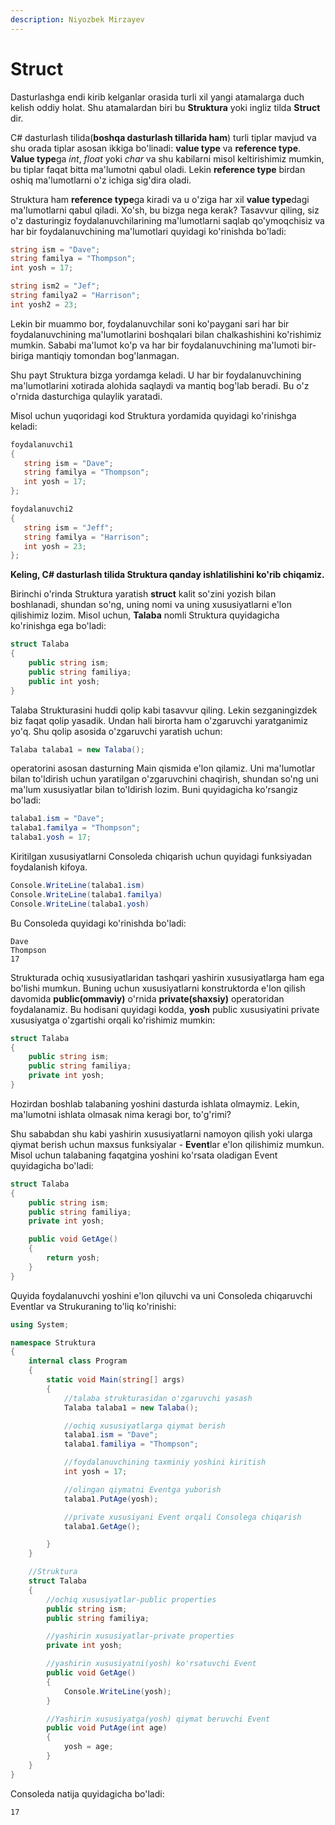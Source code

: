 ```yaml
---
description: Niyozbek Mirzayev
---
```

# Struct

Dasturlashga endi kirib kelganlar orasida turli xil yangi atamalarga duch kelish oddiy holat. Shu atamalardan biri bu **Struktura** yoki ingliz tilda **Struct** dir.

C# dasturlash tilida(**boshqa dasturlash tillarida ham**) turli tiplar mavjud va shu orada tiplar asosan ikkiga bo'linadi: **value type** va **reference type**. **Value type**ga *int*, *float* yoki *char* va shu kabilarni misol keltirishimiz mumkin, bu tiplar faqat bitta ma'lumotni qabul oladi. Lekin **reference type**  birdan oshiq ma'lumotlarni o'z ichiga sig'dira oladi.

Struktura ham **reference type**ga kiradi va u o'ziga har xil **value type**dagi ma'lumotlarni qabul qiladi. Xo'sh, bu bizga nega kerak? Tasavvur qiling, siz o'z dasturingiz foydalanuvchilarining ma'lumotlarni saqlab qo'ymoqchisiz va har bir foydalanuvchining ma'lumotlari quyidagi ko'rinishda bo'ladi:

```csharp
string ism = "Dave";
string familya = "Thompson";
int yosh = 17;

string ism2 = "Jef";
string familya2 = "Harrison";
int yosh2 = 23;
```

Lekin bir muammo bor, foydalanuvchilar soni ko'paygani sari har bir foydalanuvchining ma'lumotlarini boshqalari bilan chalkashishini ko'rishimiz mumkin. Sababi ma'lumot ko'p va har bir foydalanuvchining ma'lumoti bir-biriga mantiqiy tomondan bog'lanmagan.

Shu payt Struktura bizga yordamga keladi. U har bir foydalanuvchining ma'lumotlarini xotirada alohida saqlaydi va mantiq bog'lab beradi. Bu o'z o'rnida dasturchiga qulaylik yaratadi. 

Misol uchun yuqoridagi kod Struktura yordamida quyidagi ko'rinishga keladi:

```csharp
foydalanuvchi1
{
   string ism = "Dave";
   string familya = "Thompson";
   int yosh = 17;
};

foydalanuvchi2
{
   string ism = "Jeff";
   string familya = "Harrison";
   int yosh = 23;
};
```

**Keling, C# dasturlash tilida Struktura qanday ishlatilishini ko'rib chiqamiz.**

Birinchi o'rinda Struktura yaratish **struct** kalit so'zini yozish bilan boshlanadi, shundan so'ng, uning nomi va uning xususiyatlarni e'lon qilishimiz lozim. Misol uchun, **Talaba** nomli Struktura quyidagicha ko'rinishga ega bo'ladi:

```csharp
struct Talaba
{
    public string ism;
    public string familiya;
    public int yosh;
}
```

Talaba Strukturasini huddi qolip kabi tasavvur qiling. Lekin sezganingizdek biz faqat qolip yasadik. Undan hali birorta ham o'zgaruvchi yaratganimiz yo'q. Shu qolip asosida o'zgaruvchi yaratish uchun:

```csharp
Talaba talaba1 = new Talaba();
```
operatorini asosan dasturning Main qismida e'lon qilamiz. Uni ma'lumotlar bilan to'ldirish uchun yaratilgan o'zgaruvchini chaqirish, shundan so'ng uni ma'lum xususiyatlar bilan to'ldirish lozim.
Buni quyidagicha ko'rsangiz bo'ladi:
```csharp
talaba1.ism = "Dave";
talaba1.familya = "Thompson";
talaba1.yosh = 17;
```

Kiritilgan xususiyatlarni Consoleda chiqarish uchun quyidagi funksiyadan foydalanish kifoya.

```csharp
Console.WriteLine(talaba1.ism)
Console.WriteLine(talaba1.familya)
Console.WriteLine(talaba1.yosh)
```

Bu Consoleda quyidagi ko'rinishda bo'ladi:

```
Dave
Thompson
17

```

Strukturada ochiq xususiyatlaridan tashqari yashirin xususiyatlarga ham ega bo'lishi mumkun. Buning uchun xususiyatlarni konstruktorda e'lon qilish davomida **public(ommaviy)** o'rnida **private(shaxsiy)** operatoridan foydalanamiz.
Bu hodisani quyidagi kodda, **yosh** public xususiyatini private xususiyatga o'zgartishi orqali ko'rishimiz mumkin:
```csharp
struct Talaba
{
    public string ism;
    public string familiya;
    private int yosh;
}
```

Hozirdan boshlab talabaning yoshini dasturda ishlata olmaymiz. Lekin, ma'lumotni ishlata olmasak nima keragi bor, to'g'rimi?

Shu sababdan shu kabi yashirin xususiyatlarni namoyon qilish yoki ularga qiymat berish uchun maxsus funksiyalar - **Event**lar e'lon qilishimiz mumkun. Misol uchun talabaning faqatgina yoshini ko'rsata oladigan Event quyidagicha bo'ladi: 

```csharp
struct Talaba
{
	public string ism;
	public string familiya;
	private int yosh;

	public void GetAge()
	{
		return yosh;
	}
}

```

Quyida foydalanuvchi yoshini e'lon qiluvchi va uni Consoleda chiqaruvchi Eventlar va Strukuraning to'liq ko'rinishi:

```csharp
using System;

namespace Struktura
{
	internal class Program
	{
		static void Main(string[] args)
		{
			//talaba strukturasidan o'zgaruvchi yasash
			Talaba talaba1 = new Talaba();

			//ochiq xususiyatlarga qiymat berish
			talaba1.ism = "Dave";
			talaba1.familiya = "Thompson";

			//foydalanuvchining taxminiy yoshini kiritish
			int yosh = 17;

			//olingan qiymatni Eventga yuborish
			talaba1.PutAge(yosh);

			//private xususiyani Event orqali Consolega chiqarish
			talaba1.GetAge();

		}
	}

	//Struktura
	struct Talaba
	{
		//ochiq xususiyatlar-public properties
		public string ism;
		public string familiya;

		//yashirin xususiyatlar-private properties
		private int yosh;

		//yashirin xususiyatni(yosh) ko'rsatuvchi Event
		public void GetAge()
		{
			Console.WriteLine(yosh);
		}

		//Yashirin xususiyatga(yosh) qiymat beruvchi Event
		public void PutAge(int age)
		{
			yosh = age;
		}
	}
}
```

Consoleda natija quyidagicha bo'ladi:

```
17
```
